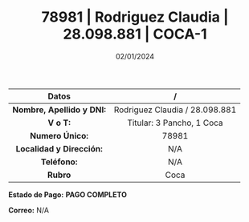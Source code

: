 ﻿---
title: 78981 | Rodriguez Claudia | 28.098.881 | COCA-1
date: 02/01/2024
draft: false
tags: ['titular', 'coca']
---

|          **Datos**          |  /  |
|:---------------------------:|:---:|
| **Nombre, Apellido y DNI:** | Rodriguez Claudia / 28.098.881 |
|          **V o T:**         | Titular: 3 Pancho, 1 Coca |
|      **Numero Único:**      | 78981 |
|  **Localidad y Dirección:** | N/A |
|        **Teléfono:**        | N/A |
|          **Rubro**          | Coca |

**Estado de Pago:** **PAGO COMPLETO**

**Correo:** N/A
